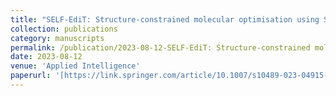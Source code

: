 ```yaml
---
title: "SELF-EdiT: Structure-constrained molecular optimisation using SELFIES editing transformer"
collection: publications
category: manuscripts
permalink: /publication/2023-08-12-SELF-EdiT: Structure-constrained molecular optimisation using SELFIES editing transformer
date: 2023-08-12
venue: 'Applied Intelligence'
paperurl: '[https://link.springer.com/article/10.1007/s10489-023-04915-8]'
---
```

